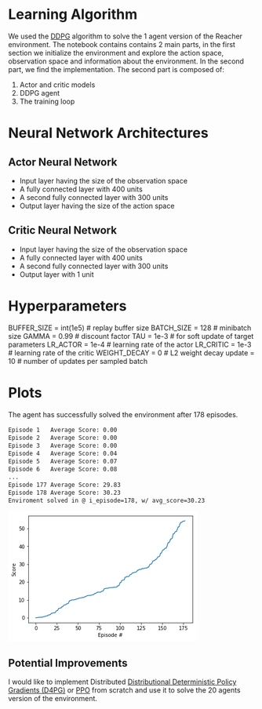 # Learning Algorithm
We used the [DDPG](https://arxiv.org/pdf/1509.02971.pdf) algorithm to solve the 1 agent version of the Reacher environment.
The notebook contains contains 2 main parts, in the first section we initialize the environment and explore the action space, observation space and information about
the environment. In the second part, we find the implementation. The second part is composed of:
1. Actor and critic models
2. DDPG agent
3. The training loop
# Neural Network Architectures
## Actor Neural Network
* Input layer having the size of the observation space
* A fully connected layer with 400 units
* A second fully connected layer with 300 units
* Output layer having the size of the action space

## Critic Neural Network
* Input layer having the size of the observation space
* A fully connected layer with 400 units
* A second fully connected layer with 300 units
* Output layer with 1 unit
# Hyperparameters
BUFFER_SIZE = int(1e5)  # replay buffer size
BATCH_SIZE = 128        # minibatch size
GAMMA = 0.99            # discount factor
TAU = 1e-3              # for soft update of target parameters
LR_ACTOR = 1e-4         # learning rate of the actor 
LR_CRITIC = 1e-3        # learning rate of the critic
WEIGHT_DECAY = 0        # L2 weight decay
update = 10             # number of updates per sampled batch



# Plots
The agent has successfully solved the environment after 178 episodes.
```
Episode 1	Average Score: 0.00
Episode 2	Average Score: 0.00
Episode 3	Average Score: 0.00
Episode 4	Average Score: 0.04
Episode 5	Average Score: 0.07
Episode 6	Average Score: 0.08
...
Episode 177	Average Score: 29.83
Episode 178	Average Score: 30.23
Enviroment solved in @ i_episode=178, w/ avg_score=30.23

```
![average score](https://github.com/AhmedGharbi96/ContinuousControlWithDDPG/blob/main/DDPG_DRLN.png)

## Potential Improvements
I would like to implement Distributed [Distributional Deterministic Policy Gradients (D4PG)](https://arxiv.org/abs/1804.08617) or [PPO](https://arxiv.org/abs/1707.06347) from scratch and use it to solve
the 20 agents version of the environment.
